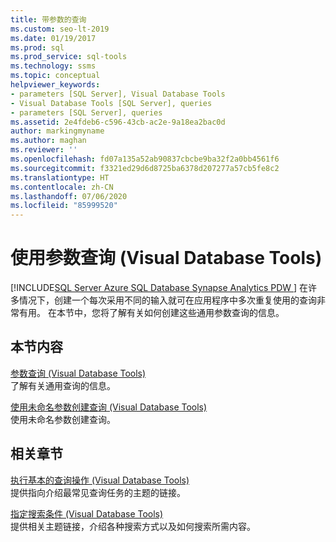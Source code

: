 ```yaml
---
title: 带参数的查询
ms.custom: seo-lt-2019
ms.date: 01/19/2017
ms.prod: sql
ms.prod_service: sql-tools
ms.technology: ssms
ms.topic: conceptual
helpviewer_keywords:
- parameters [SQL Server], Visual Database Tools
- Visual Database Tools [SQL Server], queries
- parameters [SQL Server], queries
ms.assetid: 2e4fdeb6-c596-43cb-ac2e-9a18ea2bac0d
author: markingmyname
ms.author: maghan
ms.reviewer: ''
ms.openlocfilehash: fd07a135a52ab90837cbcbe9ba32f2a0bb4561f6
ms.sourcegitcommit: f3321ed29d6d8725ba6378d207277a57cb5fe8c2
ms.translationtype: HT
ms.contentlocale: zh-CN
ms.lasthandoff: 07/06/2020
ms.locfileid: "85999520"
---
```

# <a name="query-with-parameters-visual-database-tools"></a>使用参数查询 (Visual Database Tools)
[!INCLUDE[SQL Server Azure SQL Database Synapse Analytics PDW ](../../includes/applies-to-version/sql-asdb-asdbmi-asa-pdw.md)]
在许多情况下，创建一个每次采用不同的输入就可在应用程序中多次重复使用的查询非常有用。 在本节中，您将了解有关如何创建这些通用参数查询的信息。  
  
## <a name="in-this-section"></a>本节内容  
[参数查询 (Visual Database Tools)](../../ssms/visual-db-tools/parameter-queries-visual-database-tools.md)  
了解有关通用查询的信息。  
  
[使用未命名参数创建查询 (Visual Database Tools)](../../ssms/visual-db-tools/create-queries-with-unnamed-parameters-visual-database-tools.md)  
使用未命名参数创建查询。  
  
## <a name="related-sections"></a>相关章节  
[执行基本的查询操作 (Visual Database Tools)](../../ssms/visual-db-tools/perform-basic-operations-with-queries-visual-database-tools.md)  
提供指向介绍最常见查询任务的主题的链接。  
  
[指定搜索条件 (Visual Database Tools)](../../ssms/visual-db-tools/specify-search-criteria-visual-database-tools.md)  
提供相关主题链接，介绍各种搜索方式以及如何搜索所需内容。  
  
